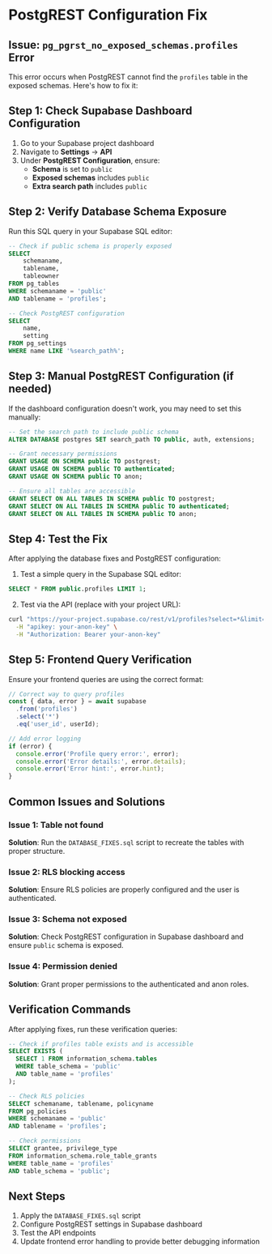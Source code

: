 # PostgREST Configuration Fix

## Issue: `pg_pgrst_no_exposed_schemas.profiles` Error

This error occurs when PostgREST cannot find the `profiles` table in the exposed schemas. Here's how to fix it:

## Step 1: Check Supabase Dashboard Configuration

1. Go to your Supabase project dashboard
2. Navigate to **Settings** → **API**
3. Under **PostgREST Configuration**, ensure:
   - **Schema** is set to `public`
   - **Exposed schemas** includes `public`
   - **Extra search path** includes `public`

## Step 2: Verify Database Schema Exposure

Run this SQL query in your Supabase SQL editor:

```sql
-- Check if public schema is properly exposed
SELECT 
    schemaname,
    tablename,
    tableowner
FROM pg_tables 
WHERE schemaname = 'public' 
AND tablename = 'profiles';

-- Check PostgREST configuration
SELECT 
    name,
    setting
FROM pg_settings 
WHERE name LIKE '%search_path%';
```

## Step 3: Manual PostgREST Configuration (if needed)

If the dashboard configuration doesn't work, you may need to set this manually:

```sql
-- Set the search path to include public schema
ALTER DATABASE postgres SET search_path TO public, auth, extensions;

-- Grant necessary permissions
GRANT USAGE ON SCHEMA public TO postgrest;
GRANT USAGE ON SCHEMA public TO authenticated;
GRANT USAGE ON SCHEMA public TO anon;

-- Ensure all tables are accessible
GRANT SELECT ON ALL TABLES IN SCHEMA public TO postgrest;
GRANT SELECT ON ALL TABLES IN SCHEMA public TO authenticated;
GRANT SELECT ON ALL TABLES IN SCHEMA public TO anon;
```

## Step 4: Test the Fix

After applying the database fixes and PostgREST configuration:

1. Test a simple query in the Supabase SQL editor:
```sql
SELECT * FROM public.profiles LIMIT 1;
```

2. Test via the API (replace with your project URL):
```bash
curl "https://your-project.supabase.co/rest/v1/profiles?select=*&limit=1" \
  -H "apikey: your-anon-key" \
  -H "Authorization: Bearer your-anon-key"
```

## Step 5: Frontend Query Verification

Ensure your frontend queries are using the correct format:

```typescript
// Correct way to query profiles
const { data, error } = await supabase
  .from('profiles')
  .select('*')
  .eq('user_id', userId);

// Add error logging
if (error) {
  console.error('Profile query error:', error);
  console.error('Error details:', error.details);
  console.error('Error hint:', error.hint);
}
```

## Common Issues and Solutions

### Issue 1: Table not found
**Solution**: Run the `DATABASE_FIXES.sql` script to recreate the tables with proper structure.

### Issue 2: RLS blocking access
**Solution**: Ensure RLS policies are properly configured and the user is authenticated.

### Issue 3: Schema not exposed
**Solution**: Check PostgREST configuration in Supabase dashboard and ensure `public` schema is exposed.

### Issue 4: Permission denied
**Solution**: Grant proper permissions to the authenticated and anon roles.

## Verification Commands

After applying fixes, run these verification queries:

```sql
-- Check if profiles table exists and is accessible
SELECT EXISTS (
  SELECT 1 FROM information_schema.tables 
  WHERE table_schema = 'public' 
  AND table_name = 'profiles'
);

-- Check RLS policies
SELECT schemaname, tablename, policyname 
FROM pg_policies 
WHERE schemaname = 'public' 
AND tablename = 'profiles';

-- Check permissions
SELECT grantee, privilege_type 
FROM information_schema.role_table_grants 
WHERE table_name = 'profiles' 
AND table_schema = 'public';
```

## Next Steps

1. Apply the `DATABASE_FIXES.sql` script
2. Configure PostgREST settings in Supabase dashboard
3. Test the API endpoints
4. Update frontend error handling to provide better debugging information
